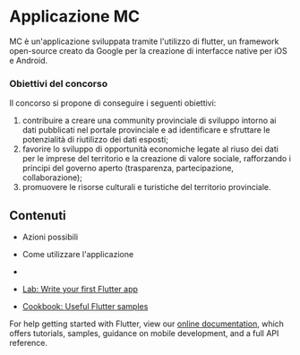# Applicazione MC

MC è un'applicazione sviluppata tramite l'utilizzo di flutter, 
un framework open-source creato da Google per la creazione di interfacce native per iOS e Android.

### Obiettivi del concorso

Il concorso si propone di conseguire i seguenti obiettivi:
1. contribuire a creare una community provinciale di sviluppo intorno ai dati pubblicati nel portale provinciale e ad identificare e sfruttare le potenzialità di riutilizzo dei dati esposti;
2. favorire lo sviluppo di opportunità economiche legate al riuso dei dati per le imprese del territorio e la creazione di valore sociale, rafforzando i principi del governo aperto (trasparenza, partecipazione, collaborazione);
3. promuovere le risorse culturali e turistiche del territorio provinciale.

## Contenuti
   - Azioni possibili
   - Come utilizzare l'applicazione
   - 

- [Lab: Write your first Flutter app](https://flutter.dev/docs/get-started/codelab)
- [Cookbook: Useful Flutter samples](https://flutter.dev/docs/cookbook)

For help getting started with Flutter, view our
[online documentation](https://flutter.dev/docs), which offers tutorials,
samples, guidance on mobile development, and a full API reference.
